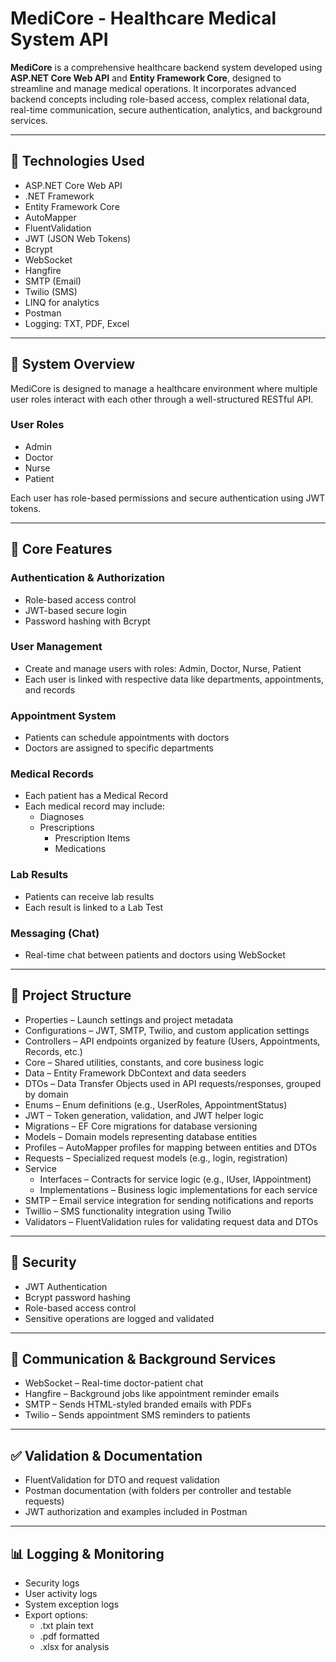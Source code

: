 # MediCore - Healthcare Medical System API

**MediCore** is a comprehensive healthcare backend system developed using **ASP.NET Core Web API** and **Entity Framework Core**, designed to streamline and manage medical operations. It incorporates advanced backend concepts including role-based access, complex relational data, real-time communication, secure authentication, analytics, and background services.

---

## 🚀 Technologies Used

- ASP.NET Core Web API
- .NET Framework
- Entity Framework Core
- AutoMapper
- FluentValidation
- JWT (JSON Web Tokens) 
- Bcrypt 
- WebSocket
- Hangfire
- SMTP (Email)
- Twilio (SMS)
- LINQ for analytics
- Postman
- Logging: TXT, PDF, Excel

---

## 🏥 System Overview

MediCore is designed to manage a healthcare environment where multiple user roles interact with each other through a well-structured RESTful API.

### User Roles

- Admin
- Doctor
- Nurse
- Patient

Each user has role-based permissions and secure authentication using JWT tokens.

---

## 🧩 Core Features

### Authentication & Authorization

- Role-based access control
- JWT-based secure login
- Password hashing with Bcrypt

### User Management

- Create and manage users with roles: Admin, Doctor, Nurse, Patient
- Each user is linked with respective data like departments, appointments, and records

### Appointment System

- Patients can schedule appointments with doctors
- Doctors are assigned to specific departments

### Medical Records

- Each patient has a Medical Record
- Each medical record may include:
  - Diagnoses
  - Prescriptions
    - Prescription Items
    - Medications

### Lab Results

- Patients can receive lab results
- Each result is linked to a Lab Test

### Messaging (Chat)

- Real-time chat between patients and doctors using WebSocket

---

## 📁 Project Structure

- Properties – Launch settings and project metadata
- Configurations – JWT, SMTP, Twilio, and custom application settings
- Controllers – API endpoints organized by feature (Users, Appointments, Records, etc.)
- Core – Shared utilities, constants, and core business logic
- Data – Entity Framework DbContext and data seeders
- DTOs – Data Transfer Objects used in API requests/responses, grouped by domain
- Enums – Enum definitions (e.g., UserRoles, AppointmentStatus)
- JWT – Token generation, validation, and JWT helper logic
- Migrations – EF Core migrations for database versioning
- Models – Domain models representing database entities
- Profiles – AutoMapper profiles for mapping between entities and DTOs
- Requests – Specialized request models (e.g., login, registration)
- Service
  - Interfaces – Contracts for service logic (e.g., IUser, IAppointment)
  - Implementations – Business logic implementations for each service
- SMTP – Email service integration for sending notifications and reports
- Twillio – SMS functionality integration using Twilio
- Validators – FluentValidation rules for validating request data and DTOs

---

## 🔐 Security

- JWT Authentication
- Bcrypt password hashing
- Role-based access control
- Sensitive operations are logged and validated

---

## 📡 Communication & Background Services

- WebSocket – Real-time doctor-patient chat
- Hangfire – Background jobs like appointment reminder emails
- SMTP – Sends HTML-styled branded emails with PDFs
- Twilio – Sends appointment SMS reminders to patients

---

## ✅ Validation & Documentation

- FluentValidation for DTO and request validation
- Postman documentation (with folders per controller and testable requests)
- JWT authorization and examples included in Postman

---

## 📊 Logging & Monitoring

- Security logs
- User activity logs
- System exception logs
- Export options:
  - .txt plain text
  - .pdf formatted
  - .xlsx for analysis

